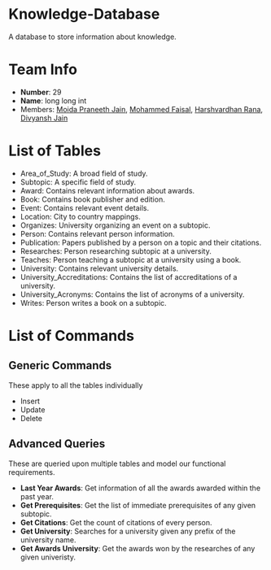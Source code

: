 # Knowledge-Database
A database to store information about knowledge.

# Team Info
- **Number**: 29
- **Name**: long long int
- Members: [Moida Praneeth Jain](https://github.com/PraneethJain), [Mohammed Faisal](https://github.com/JerseysGet), [Harshvardhan Rana](https://github.com/harshvardhanrana), [Divyansh Jain](https://github.com/divyansh1702)

# List of Tables
- Area_of_Study: A broad field of study.
- Subtopic: A specific field of study.
- Award: Contains relevant information about awards.
- Book: Contains book publisher and edition.
- Event: Contains relevant event details.
- Location: City to country mappings.
- Organizes: University organizing an event on a subtopic.
- Person: Contains relevant person information.
- Publication: Papers published by a person on a topic and their citations.
- Researches: Person researching subtopic at a university.
- Teaches: Person teaching a subtopic at a university using a book.
- University: Contains relevant university details.
- University_Accreditations: Contains the list of accreditations of a university.
- University_Acronyms: Contains the list of acronyms of a university.
- Writes: Person writes a book on a subtopic.

# List of Commands
## Generic Commands
These apply to all the tables individually
- Insert
- Update
- Delete

## Advanced Queries
These are queried upon multiple tables and model our functional requirements.
- **Last Year Awards**: Get information of all the awards awarded within the past year.
- **Get Prerequisites**: Get the list of immediate prerequisites of any given subtopic.
- **Get Citations**: Get the count of citations of every person.
- **Get University**: Searches for a university given any prefix of the university name.
- **Get Awards University**: Get the awards won by the researches of any given univeristy.
